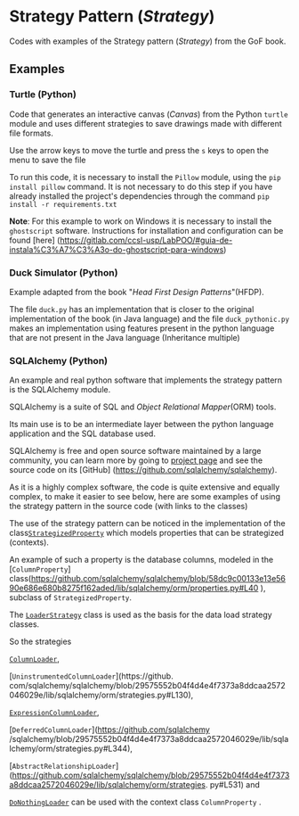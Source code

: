 # Strategy Pattern (_Strategy_)

Codes with examples of the Strategy pattern (_Strategy_) from the GoF book.

## Examples

### Turtle (Python)

Code that generates an interactive canvas (_Canvas_) from the Python `turtle` module and uses different strategies to save drawings made with different file formats.

Use the arrow keys to move the turtle and press the `s` keys to open the menu to save the file

To run this code, it is necessary to install the `Pillow` module, using the `pip install pillow` command. It is not necessary to do this step if you have already installed the project's dependencies through the command `pip install -r requirements.txt`

**Note**: For this example to work on Windows it is necessary to install the `ghostscript` software. Instructions for installation and configuration can be found [here]
(https://gitlab.com/ccsl-usp/LabPOO/#guia-de-instala%C3%A7%C3%A3o-do-ghostscript-para-windows)

### Duck Simulator (Python)

Example adapted from the book "_Head First Design Patterns_"(HFDP).

The file `duck.py` has an implementation that is closer to the original implementation of the book (in Java language) and the file `duck_pythonic.py` makes an implementation using features present in the python language that are not present in the Java language (Inheritance multiple)

### SQLAlchemy (Python)

An example and real python software that implements the strategy pattern is the SQLAlchemy module.

SQLAlchemy is a suite of SQL and _Object Relational Mapper_(ORM) tools.

Its main use is to be an intermediate layer between the python language application and the SQL database used.

SQLAlchemy is free and open source software maintained by a large community, you can learn more by going to [project page](https://www.sqlalchemy.org/) and see the source code on its [GitHub]
(https://github.com/sqlalchemy/sqlalchemy).

As it is a highly complex software, the code is quite extensive and equally complex, to make it easier to see below, here are some examples of using the strategy pattern in the source code (with links to the classes)

The use of the strategy pattern can be noticed in the implementation of the class[`StrategizedProperty`](https://github.com/sqlalchemy/sqlalchemy/blob/575b6dded9a25fca693f0aa7f6d7c6e735490460/lib/sqlalchemy/orm/interfaces.py#L546) which models properties that can be strategized (contexts).

An example of such a property is the database columns, modeled in the [`ColumnProperty`] class(https://github.com/sqlalchemy/sqlalchemy/blob/58dc9c00133e13e5690e686e680b8275f162aded/lib/sqlalchemy/orm/properties.py#L40 ), subclass of `StrategizedProperty`.

The [`LoaderStrategy`](https://github.com/sqlalchemy/sqlalchemy/blob/29575552b04f4d4e4f7373a8ddcaa2572046029e/lib/sqlalchemy/orm/interfaces.py#L827) class is used as the basis for the data load strategy classes.

So the strategies

[`ColumnLoader`](https://github.com/sqlalchemy/sqlalchemy/blob/29575552b04f4d4e4f7373a8ddcaa2572046029e/lib/sqlalchemy/orm/strategies.py#L175),

[`UninstrumentedColumnLoader`](https://github. com/sqlalchemy/sqlalchemy/blob/29575552b04f4d4e4f7373a8ddcaa2572046029e/lib/sqlalchemy/orm/strategies.py#L130),

[`ExpressionColumnLoader`](https://github.com/sqlalchemy/sqlalchemy/blob/29575552b04f4d4e4f7373a8ddcaa2572046029e/lib/sqlalchemy/orm/strategies.py#L261),

[`DeferredColumnLoader`](https://github.com/sqlalchemy /sqlalchemy/blob/29575552b04f4d4e4f7373a8ddcaa2572046029e/lib/sqlalchemy/orm/strategies.py#L344),

[`AbstractRelationshipLoader`](https://github.com/sqlalchemy/sqlalchemy/blob/29575552b04f4d4e4f7373a8ddcaa2572046029e/lib/sqlalchemy/orm/strategies. py#L531) and

[`DoNothingLoader`](https://github.com/sqlalchemy/sqlalchemy/blob/29575552b04f4d4e4f7373a8ddcaa2572046029e/lib/sqlalchemy/orm/strategies.py#L546) can be used with the context class `ColumnProperty` .